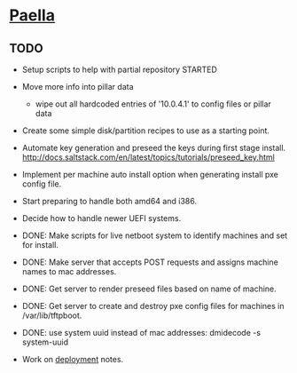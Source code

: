 # [Paella](#)

## TODO

- Setup scripts to help with partial repository STARTED

- Move more info into pillar data

  - wipe out all hardcoded entries of '10.0.4.1' to config files or pillar data

- Create some simple disk/partition recipes to use as a starting 
  point.
  
- Automate key generation and preseed the keys during first stage 
  install.
  http://docs.saltstack.com/en/latest/topics/tutorials/preseed_key.html

- Implement per machine auto install option when generating install pxe 
  config file.

- Start preparing to handle both amd64 and i386.

- Decide how to handle newer UEFI systems.

- DONE: Make scripts for live netboot system to identify machines and set
  for install.
  
- DONE: Make server that accepts POST requests and assigns machine names 
  to mac addresses.
  
- DONE: Get server to render preseed files based on name of machine.

- DONE: Get server to create and destroy pxe config files for machines in 
  /var/lib/tftpboot.

- DONE: use system uuid instead of mac addresses: dmidecode -s system-uuid

- Work on [deployment](#pages/deployment) notes.

